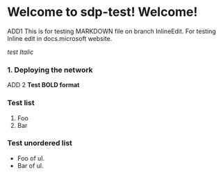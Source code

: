 # Welcome to sdp-test! Welcome!

ADD1 This is for testing MARKDOWN file on branch InlineEdit. For testing
Inline edit in docs.microsoft website. 

*test Italic*

### 1. Deploying the network
ADD 2 **Test BOLD format**

### Test list
1.  Foo
2.  Bar

### Test unordered list
-   Foo of ul.
-   Bar of ul.



